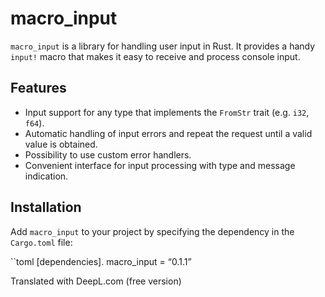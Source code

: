 # macro_input

`macro_input` is a library for handling user input in Rust. It provides a handy `input!` macro that makes it easy to receive and process console input.

## Features

- Input support for any type that implements the `FromStr` trait (e.g. `i32`, `f64`).
- Automatic handling of input errors and repeat the request until a valid value is obtained.
- Possibility to use custom error handlers.
- Convenient interface for input processing with type and message indication.

## Installation

Add ``macro_input`` to your project by specifying the dependency in the ``Cargo.toml`` file:

``toml
[dependencies].
macro_input = “0.1.1”

Translated with DeepL.com (free version)